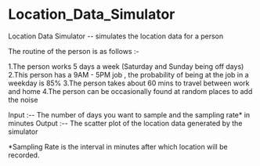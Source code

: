 # Location_Data_Simulator
Location Data Simulator -- simulates the location data for a person


The routine of the person is as follows :-

1.The person works 5 days a week (Saturday and Sunday being off days)
2.This person has a 9AM - 5PM job , the probability of being at the job in a weekday is 85%
3.The person takes about 60 mins to travel between work and home
4.The person can be occasionally found at random places to add the noise

Input :-- The number of days you want to sample and the sampling rate* in minutes
Output :-- The scatter plot of the location data generated by the simulator

*Sampling Rate is the interval in minutes after which location will be recorded. 

